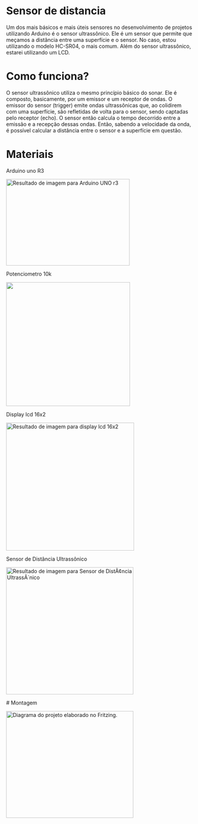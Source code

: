 # Sensor de distancia
 Um dos mais básicos e mais úteis sensores no desenvolvimento de projetos utilizando Arduino é o sensor ultrassônico. Ele é um sensor que permite que meçamos a distância entre uma superfície e o sensor. No caso, estou utilizando o modelo HC-SR04, o mais comum. Além do sensor ultrassônico, estarei utilizando um LCD.
# Como funciona?
 O sensor ultrassônico utiliza o mesmo princípio básico do sonar. Ele é composto, basicamente, por um emissor e um receptor de ondas. O emissor do sensor (trigger) emite ondas ultrassônicas que, ao colidirem com uma superfície, são refletidas de volta para o sensor, sendo captadas pelo receptor (echo). O sensor então calcula o tempo decorrido entre a emissão e a recepção dessas ondas. Então, sabendo a velocidade da onda, é possível calcular a distância entre o sensor e a superfície em questão.
 # Materiais 
 <p>Arduino uno R3</p>
<p><img src="https://rukminim1.flixcart.com/image/832/832/learning-toy/h/t/f/diy-ecraft-arduino-uno-r3-original-imaefmesah8uz4rh.jpeg?q=70" alt="Resultado de imagem para Arduino UNO r3" width="334" height="234" /></p>
<p>Potenciometro 10k</p>
<p><img src="https://www.curtocircuito.com.br/pub/media/catalog/product/cache/ecd051e9670bd57df35c8f0b122d8aea/p/o/potenci_metro_linear_-_1k_-_l20_2__1.jpg" width="335" height="335" /></p>
<p>Display lcd 16x2</p>
<p><img src="https://uploads.filipeflop.com/2017/07/5LC01-3.jpg" alt="Resultado de imagem para display lcd 16x2" width="346" height="346" /></p>
<p>Sensor de Dist&acirc;ncia Ultrass&ocirc;nico</p>
<p><img src="https://uploads.filipeflop.com/2017/07/9SS01-2-600x600.jpg" alt="Resultado de imagem para Sensor de Dist&Atilde;&cent;ncia Ultrass&Atilde;&acute;nico" width="344" height="344" /></p>
# Montagem 
<p><img src="https://www.embarcados.com.br/wp-content/uploads/2018/06/image4.png" alt="Diagrama do projeto elaborado no Fritzing." width="344" height="289" /></p>
